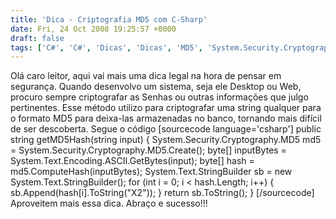 ```yaml
---
title: 'Dica - Criptografia MD5 com C-Sharp'
date: Fri, 24 Oct 2008 19:25:57 +0000
draft: false
tags: ['C#', 'C#', 'Dicas', 'Dicas', 'MD5', 'System.Security.Cryptography.MD5', 'Visual Studio', 'Visual Studio']
---
```


Olá caro leitor, aqui vai mais uma dica legal na hora de pensar em segurança. Quando desenvolvo um sistema, seja ele Desktop ou Web, procuro sempre criptografar as Senhas ou outras informações que julgo pertinentes. Esse método utilizo para criptografar uma string qualquer para o formato MD5 para deixa-las armazenadas no banco, tornando mais difícil de ser descoberta. Segue o código \[sourcecode language='csharp'\] public string getMD5Hash(string input) { System.Security.Cryptography.MD5 md5 = System.Security.Cryptography.MD5.Create(); byte\[\] inputBytes = System.Text.Encoding.ASCII.GetBytes(input); byte\[\] hash = md5.ComputeHash(inputBytes); System.Text.StringBuilder sb = new System.Text.StringBuilder(); for (int i = 0; i < hash.Length; i++) { sb.Append(hash\[i\].ToString("X2")); } return sb.ToString(); } \[/sourcecode\] Aproveitem mais essa dica. Abraço e sucesso!!!